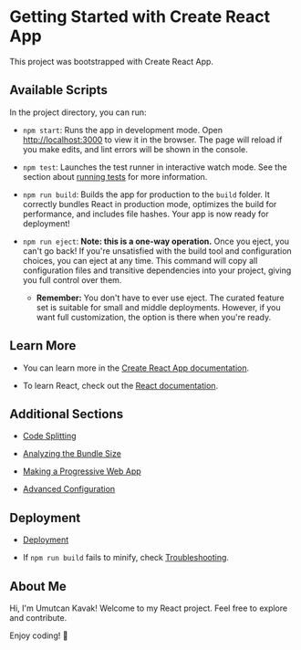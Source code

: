 # Getting Started with Create React App

This project was bootstrapped with Create React App.

## Available Scripts

In the project directory, you can run:

- `npm start`: Runs the app in development mode. Open [http://localhost:3000](http://localhost:3000) to view it in the browser. The page will reload if you make edits, and lint errors will be shown in the console.

- `npm test`: Launches the test runner in interactive watch mode. See the section about [running tests](#) for more information.

- `npm run build`: Builds the app for production to the `build` folder. It correctly bundles React in production mode, optimizes the build for performance, and includes file hashes. Your app is now ready for deployment!

- `npm run eject`: **Note: this is a one-way operation.** Once you eject, you can't go back! If you're unsatisfied with the build tool and configuration choices, you can eject at any time. This command will copy all configuration files and transitive dependencies into your project, giving you full control over them.

   - **Remember:** You don't have to ever use eject. The curated feature set is suitable for small and middle deployments. However, if you want full customization, the option is there when you're ready.

## Learn More

- You can learn more in the [Create React App documentation](https://create-react-app.dev/).

- To learn React, check out the [React documentation](https://reactjs.org/).

## Additional Sections

- [Code Splitting](https://facebook.github.io/create-react-app/docs/code-splitting)

- [Analyzing the Bundle Size](https://facebook.github.io/create-react-app/docs/analyzing-the-bundle-size)

- [Making a Progressive Web App](https://facebook.github.io/create-react-app/docs/making-a-progressive-web-app)

- [Advanced Configuration](https://facebook.github.io/create-react-app/docs/advanced-configuration)

## Deployment

- [Deployment](https://facebook.github.io/create-react-app/docs/deployment)

- If `npm run build` fails to minify, check [Troubleshooting](https://facebook.github.io/create-react-app/docs/troubleshooting#npm-run-build-fails-to-minify).

## About Me

Hi, I'm Umutcan Kavak! Welcome to my React project. Feel free to explore and contribute.

Enjoy coding! 🚀
